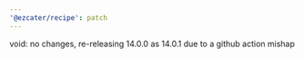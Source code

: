 ```yaml
---
'@ezcater/recipe': patch
---
```


void: no changes, re-releasing 14.0.0 as 14.0.1 due to a github action mishap
